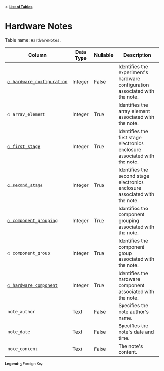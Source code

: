 <sup>**← [List of Tables](../README.md#schema)**</sup>

# Hardware Notes

Table name: `HardwareNotes`.

| Column                                                   | Data Type | Nullable | Description                                                                  |
| -------------------------------------------------------- | --------- | -------- | ---------------------------------------------------------------------------- |
| [`○ hardware_configuration`](hardware_configurations.md) | Integer   | False    | Identifies the experiment's hardware configuration associated with the note. | 
| [`○ array_element`](array_elements.md)                   | Integer   | True     | Identifies the array element associated with the note.                       | 
| [`○ first_stage`](first_stages.md)                       | Integer   | True     | Identifies the first stage electronics enclosure associated with the note.   |
| [`○ second_stage`](second_stage.md)                      | Integer   | True     | Identifies the second stage electronics enclosure associated with the note.  |
| [`○ component_grouping`](component_groupings.md)         | Integer   | True     | Identifies the component grouping associated with the note.                  |
| [`○ component_group`](component_groups.md)               | Integer   | True     | Identifies the component group associated with the note.                     |
| [`○ hardware_component`](hardware_components.md)         | Integer   | True     | Identifies the hardware component associated with the note.                  |
| `note_author`                                            | Text      | False    | Specifies the note author's name.                                            |
| `note_date`                                              | Text      | False    | Specifies the note's date and time.                                          |
| `note_content`                                           | Text      | False    | The note's content.                                                          |

<sup>**Legend**: [`○`](data_notes.md) Foreign Key.</sup>
